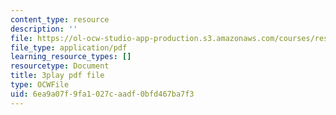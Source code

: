```yaml
---
content_type: resource
description: ''
file: https://ol-ocw-studio-app-production.s3.amazonaws.com/courses/res-9-003-brains-minds-and-machines-summer-course-summer-2015/6ea9a07f9fa1027caadf0bfd467ba7f3_Em9I6XTQA3I.pdf
file_type: application/pdf
learning_resource_types: []
resourcetype: Document
title: 3play pdf file
type: OCWFile
uid: 6ea9a07f-9fa1-027c-aadf-0bfd467ba7f3
---
```

